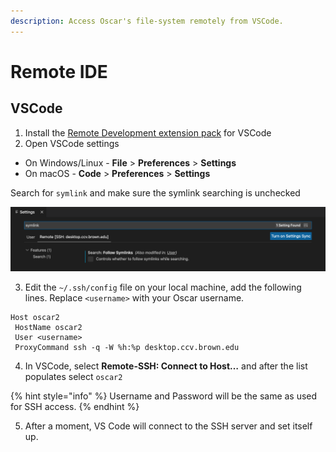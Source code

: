 ```yaml
---
description: Access Oscar's file-system remotely from VSCode.
---
```


# Remote IDE

## VSCode

1. Install the [Remote Development extension pack](https://aka.ms/vscode-remote/download/extension) for VSCode
2. Open VSCode settings 

* On Windows/Linux - **File** &gt; **Preferences** &gt; **Settings**
* On macOS - **Code** &gt; **Preferences** &gt; **Settings**

Search for `symlink` and make sure the symlink searching is unchecked

![](../.gitbook/assets/screen-shot-2021-07-27-at-9.52.23-am.png)

3. Edit the `~/.ssh/config` file on your local machine, add the following lines. Replace `<username>` with your Oscar username. 

```text
Host oscar2
 HostName oscar2
 User <username>
 ProxyCommand ssh -q -W %h:%p desktop.ccv.brown.edu
```

4.  In VSCode, select  **Remote-SSH: Connect to Host…** and after the list populates select `oscar2`

{% hint style="info" %}
 Username and Password will be the same as used for SSH access.
{% endhint %}

5. After a moment, VS Code will connect to the SSH server and set itself up.





